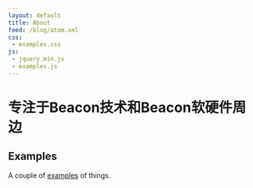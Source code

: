 ```yaml
---
layout: default
title: About
feed: /blog/atom.xml
css:
 - examples.css
js:
 - jquery.min.js
 - examples.js
---
```


# 专注于Beacon技术和Beacon软硬件周边



<!--

## Donate

* <a href= "http://www">![Alipay][alipay-png]</a>

* <a href= "bitcoin:14EUPectVRWzX75Jng1QSLBQhzGVWCLvPM?lab=ethan">![Bitcoin][bitcoin-svg]</a> [14EUPectVRWzX75Jng1QSLBQhzGVWCLvPM](bitcoin:14EUPectVRWzX75Jng1QSLBQhzGVWCLvPM?lab=ethan)

* <a href= " ">![PayPal][paypal-gif]</a>

-->

## Examples

A couple of [examples](/examples/) of things.

<ul id="examples">
  <!-- Random Examples -->
</ul>

[Bitcoins]: http://bitcoin.org/


[alipay-png]: https://img.alipay.com/sys/personalprod/style/mc/btn-index.png
[bitcoin-svg]: http://bitcoin.org/img/logotop.svg
[paypal-gif]: https://www.paypal.com/en_US/i/btn/btn_dg_pay_w_paypal.gif
